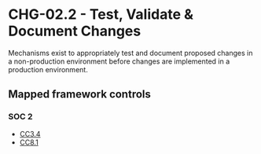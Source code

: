 # CHG-02.2 - Test, Validate & Document Changes
Mechanisms exist to appropriately test and document proposed changes in a non-production environment before changes are implemented in a production environment.
## Mapped framework controls
### SOC 2
- [CC3.4](../soc2/cc34.md)
- [CC8.1](../soc2/cc81.md)
